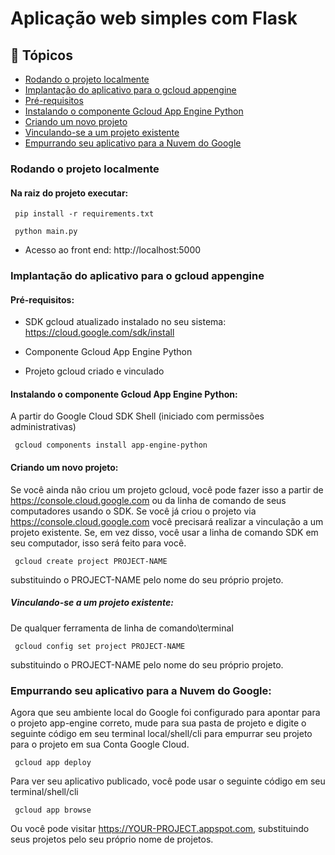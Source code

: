 # Aplicação web simples com Flask


## 🏁 Tópicos

<!--ts-->
   * [Rodando o projeto localmente](#rodando-o-projeto-localmente)
   * [Implantação do aplicativo para o gcloud appengine](#implantação-do-aplicativo-para-o-gcloud-appengine)
   * [Pré-requisitos](#pré-requisitos)
   * [Instalando o componente Gcloud App Engine Python](#instalando-o-componente-gcloud-app-engine-python)
   * [Criando um novo projeto](#criando-um-novo-projeto)
   * [Vinculando-se a um projeto existente](#vinculando-se-a-um-projeto-existente)
   * [Empurrando seu aplicativo para a Nuvem do Google](#empurrando-seu-aplicativo-para-a-nuvem-do-google)
<!--te-->


### Rodando o projeto localmente

#### Na raiz do projeto executar:

     pip install -r requirements.txt

     python main.py

* Acesso ao front end: http://localhost:5000



### Implantação do aplicativo para o gcloud appengine

#### Pré-requisitos:

* SDK gcloud atualizado instalado no seu sistema: https://cloud.google.com/sdk/install

* Componente Gcloud App Engine Python

* Projeto gcloud criado e vinculado

#### Instalando o componente Gcloud App Engine Python:

A partir do Google Cloud SDK Shell (iniciado com permissões administrativas)

     gcloud components install app-engine-python

#### Criando um novo projeto:

Se você ainda não criou um projeto gcloud, você pode fazer isso a partir de https://console.cloud.google.com ou da linha de comando de seus computadores usando o SDK. Se você já criou o projeto via https://console.cloud.google.com você precisará realizar a vinculação a um projeto existente. Se, em vez disso, você usar a linha de comando SDK em seu computador, isso será feito para você.

     gcloud create project PROJECT-NAME

substituindo o PROJECT-NAME pelo nome do seu próprio projeto.

##### Vinculando-se a um projeto existente:

De qualquer ferramenta de linha de comando\terminal

     gcloud config set project PROJECT-NAME

substituindo o PROJECT-NAME pelo nome do seu próprio projeto.

### Empurrando seu aplicativo para a Nuvem do Google:

Agora que seu ambiente local do Google foi configurado para apontar para o projeto app-engine correto, mude para sua pasta de projeto e digite o seguinte código em seu terminal local/shell/cli para empurrar seu projeto para o projeto em sua Conta Google Cloud.

     gcloud app deploy

Para ver seu aplicativo publicado, você pode usar o seguinte código em seu terminal/shell/cli

     gcloud app browse

Ou você pode visitar https://YOUR-PROJECT.appspot.com, substituindo seus projetos pelo seu próprio nome de projetos.